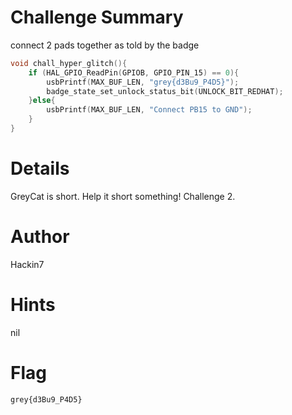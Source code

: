 # Challenge Summary

connect 2 pads together as told by the badge

```c
void chall_hyper_glitch(){
    if (HAL_GPIO_ReadPin(GPIOB, GPIO_PIN_15) == 0){
        usbPrintf(MAX_BUF_LEN, "grey{d3Bu9_P4D5}");
        badge_state_set_unlock_status_bit(UNLOCK_BIT_REDHAT); 
    }else{
        usbPrintf(MAX_BUF_LEN, "Connect PB15 to GND");
    }
}
```

# Details

GreyCat is short. Help it short something! Challenge 2.

# Author

Hackin7

# Hints

nil

# Flag

`grey{d3Bu9_P4D5}`
